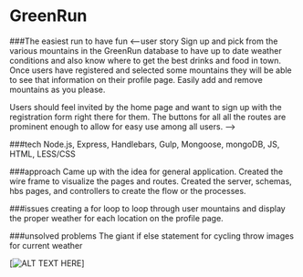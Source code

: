# GreenRun

###The easiest run to have fun
<--user story
Sign up and pick from the various mountains in the GreenRun database to have up to date weather conditions and also know where to get the best drinks and food in town. Once users have registered and selected some mountains they will be able to see that information on their profile page. Easily add and remove mountains as you please.


Users should feel invited by the home page and want to sign up with the registration form right there for them. The buttons for all all the routes are prominent enough to allow for easy use among all users.
-->

###tech
Node.js, Express, Handlebars, Gulp, Mongoose, mongoDB, JS, HTML, LESS/CSS

###approach
Came up with the idea for general application. Created the wire frame to visualize the pages and routes.  Created the server, schemas, hbs pages, and controllers to create the flow or the processes. 


###issues
creating a for loop to loop through user mountains and display the proper weather for each location on the profile page.

###unsolved problems
The giant if else statement for cycling throw images for current weather


[![ALT TEXT HERE]('./wireframe/wireframe.png')]